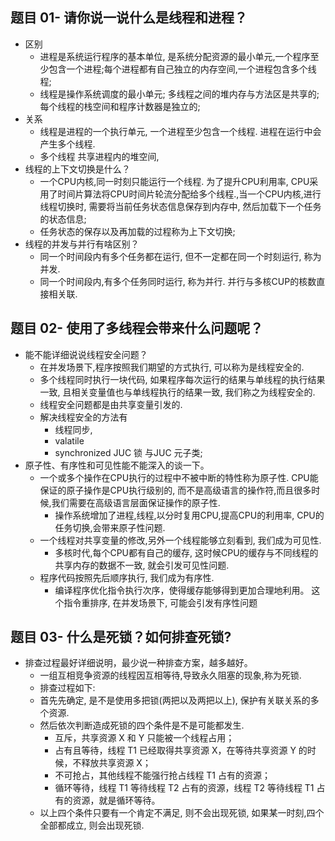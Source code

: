 ##  题目 01- 请你说一说什么是线程和进程？

- 区别
  - 进程是系统运行程序的基本单位, 是系统分配资源的最小单元,一个程序至少包含一个进程;每个进程都有自己独立的内存空间,一个进程包含多个线程;
  - 线程是操作系统调度的最小单元;   多线程之间的堆内存与方法区是共享的;每个线程的栈空间和程序计数器是独立的;
- 关系
  - 线程是进程的一个执行单元,  一个进程至少包含一个线程. 进程在运行中会产生多个线程. 
  - 多个线程 共享进程内的堆空间,
- 线程的上下文切换是什么？
  - 一个CPU内核,同一时刻只能运行一个线程. 为了提升CPU利用率, CPU采用了时间片算法将CPU时间片轮流分配给多个线程.,当一个CPU内核,进行线程切换时,  需要将当前任务状态信息保存到内存中,  然后加载下一个任务的状态信息;
  - 任务状态的保存以及再加载的过程称为上下文切换;
- 线程的并发与并行有啥区别？
  - 同一个时间段内有多个任务都在运行, 但不一定都在同一个时刻运行, 称为并发.
  - 同一个时间段内,有多个任务同时运行, 称为并行.   并行与多核CUP的核数直接相关联.

##  题目 02- 使用了多线程会带来什么问题呢？

- 能不能详细说说线程安全问题？
  - 在并发场景下,程序按照我们期望的方式执行, 可以称为是线程安全的.
  - 多个线程同时执行一块代码, 如果程序每次运行的结果与单线程的执行结果一致, 且相关变量值也与单线程执行的结果一致, 我们称之为线程安全的.
  - 线程安全问题都是由共享变量引发的.
  - 解决线程安全的方法有 
    - 线程同步,
    - valatile
    - synchronized     JUC 锁 与JUC 元子类;
- 原子性、有序性和可见性能不能深入的谈一下。
  - 一个或多个操作在CPU执行的过程中不被中断的特性称为原子性.  CPU能保证的原子操作是CPU执行级别的, 而不是高级语言的操作符,而且很多时候,我们需要在高级语言层面保证操作的原子性.
    - 操作系统增加了进程,线程,以分时复用CPU,提高CPU的利用率, CPU的任务切换,会带来原子性问题.
  - 一个线程对共享变量的修改,另外一个线程能够立刻看到, 我们成为可见性.
    - 多核时代,每个CPU都有自己的缓存, 这时候CPU的缓存与不同线程的共享内存的数据不一致, 就会引发可见性问题.
  - 程序代码按照先后顺序执行, 我们成为有序性.
    - 编译程序优化指令执行次序，使得缓存能够得到更加合理地利用。 这个指令重排序, 在并发场景下, 可能会引发有序性问题

##  题目 03- 什么是死锁？如何排查死锁?

- 排查过程最好详细说明，最少说一种排查方案，越多越好。
  - 一组互相竞争资源的线程因互相等待,导致永久阻塞的现象,称为死锁.
  - 排查过程如下:
  - 首先先确定, 是不是使用多把锁(两把以及两把以上),  保护有关联关系的多个资源. 
  - 然后依次判断造成死锁的四个条件是不是可能都发生. 
    - 互斥，共享资源 X 和 Y 只能被一个线程占用；
    - 占有且等待，线程 T1 已经取得共享资源 X，在等待共享资源 Y 的时候，不释放共享资源 X；
    - 不可抢占，其他线程不能强行抢占线程 T1 占有的资源；
    - 循环等待，线程 T1 等待线程 T2 占有的资源，线程 T2 等待线程 T1 占有的资源，就是循环等待。
  - 以上四个条件只要有一个肯定不满足, 则不会出现死锁,  如果某一时刻,四个全部都成立, 则会出现死锁.





